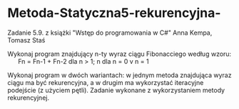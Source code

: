 # Metoda-Statyczna5-rekurencyjna-
Zadanie 5.9. z książki "Wstęp do programowania w C#" Anna Kempa, Tomasz Staś

Wykonaj program znajdujący n-ty wyraz ciągu Fibonacciego według wzoru:      
Fn =  Fn-1 + Fn-2   dla     n > 1; n  dla  n = 0 v n = 1

Wykonaj program w dwóch wariantach: w jednym metoda znajdująca wyraz ciągu ma być rekurencyjna, a w drugim ma wykorzystać iteracyjne podejście (z użyciem pętli).
Zadanie wykonane z wykorzystaniem metody rekurencyjnej.
